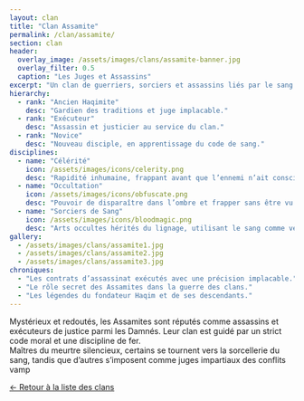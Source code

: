```yaml
---
layout: clan
title: "Clan Assamite"
permalink: /clan/assamite/
section: clan
header:
  overlay_image: /assets/images/clans/assamite-banner.jpg
  overlay_filter: 0.5
  caption: "Les Juges et Assassins"
excerpt: "Un clan de guerriers, sorciers et assassins liés par le sang et la justice."
hierarchy:
  - rank: "Ancien Haqimite"
    desc: "Gardien des traditions et juge implacable."
  - rank: "Exécuteur"
    desc: "Assassin et justicier au service du clan."
  - rank: "Novice"
    desc: "Nouveau disciple, en apprentissage du code de sang."
disciplines:
  - name: "Célérité"
    icon: /assets/images/icons/celerity.png
    desc: "Rapidité inhumaine, frappant avant que l’ennemi n’ait conscience du danger."
  - name: "Occultation"
    icon: /assets/images/icons/obfuscate.png
    desc: "Pouvoir de disparaître dans l’ombre et frapper sans être vu."
  - name: "Sorciers de Sang"
    icon: /assets/images/icons/bloodmagic.png
    desc: "Arts occultes hérités du lignage, utilisant le sang comme vecteur de pouvoir."
gallery:
  - /assets/images/clans/assamite1.jpg
  - /assets/images/clans/assamite2.jpg
  - /assets/images/clans/assamite3.jpg
chroniques:
  - "Les contrats d’assassinat exécutés avec une précision implacable."
  - "Le rôle secret des Assamites dans la guerre des clans."
  - "Les légendes du fondateur Haqim et de ses descendants."
---
```


Mystérieux et redoutés, les Assamites sont réputés comme assassins et exécuteurs de justice parmi les Damnés. Leur clan est guidé par un strict code moral et une discipline de fer.  
Maîtres du meurtre silencieux, certains se tournent vers la sorcellerie du sang, tandis que d’autres s’imposent comme juges impartiaux des conflits vamp

[← Retour à la liste des clans](/univers/clans/)
